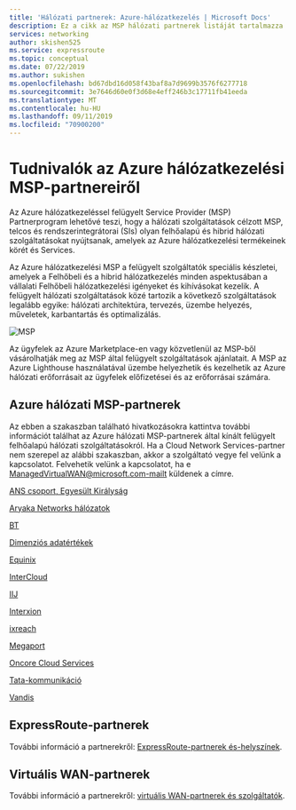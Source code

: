 ```yaml
---
title: 'Hálózati partnerek: Azure-hálózatkezelés | Microsoft Docs'
description: Ez a cikk az MSP hálózati partnerek listáját tartalmazza
services: networking
author: skishen525
ms.service: expressroute
ms.topic: conceptual
ms.date: 07/22/2019
ms.author: sukishen
ms.openlocfilehash: bd67dbd16d058f43baf8a7d9699b3576f6277718
ms.sourcegitcommit: 3e7646d60e0f3d68e4eff246b3c17711fb41eeda
ms.translationtype: MT
ms.contentlocale: hu-HU
ms.lasthandoff: 09/11/2019
ms.locfileid: "70900200"
---
```

# <a name="about-azure-networking-msp-partners"></a>Tudnivalók az Azure hálózatkezelési MSP-partnereiről

Az Azure hálózatkezeléssel felügyelt Service Provider (MSP) Partnerprogram lehetővé teszi, hogy a hálózati szolgáltatások célzott MSP, telcos és rendszerintegrátorai (SIs) olyan felhőalapú és hibrid hálózati szolgáltatásokat nyújtsanak, amelyek az Azure hálózatkezelési termékeinek körét és Services.

Az Azure hálózatkezelési MSP a felügyelt szolgáltatók speciális készletei, amelyek a Felhőbeli és a hibrid hálózatkezelés minden aspektusában a vállalati Felhőbeli hálózatkezelési igényeket és kihívásokat kezelik. A felügyelt hálózati szolgáltatások közé tartozik a következő szolgáltatások legalább egyike: hálózati architektúra, tervezés, üzembe helyezés, műveletek, karbantartás és optimalizálás.

![MSP][0]

Az ügyfelek az Azure Marketplace-en vagy közvetlenül az MSP-ből vásárolhatják meg az MSP által felügyelt szolgáltatások ajánlatait. A MSP az Azure Lighthouse használatával üzembe helyezhetik és kezelhetik az Azure hálózati erőforrásait az ügyfelek előfizetései és az erőforrásai számára.

## <a name="msp"></a>Azure hálózati MSP-partnerek

Az ebben a szakaszban található hivatkozásokra kattintva további információt találhat az Azure hálózati MSP-partnerek által kínált felügyelt felhőalapú hálózati szolgáltatásokról. Ha a Cloud Network Services-partner nem szerepel az alábbi szakaszban, akkor a szolgáltató vegye fel velünk a kapcsolatot. Felvehetik velünk a kapcsolatot, ha e ManagedVirtualWAN@microsoft.com-mailt küldenek a címre. 

[ANS csoport, Egyesült Királyság](https://www.ans.co.uk/)

[Aryaka Networks hálózatok](https://www.aryaka.com/azure-msp-vwan-managed-service-provider-launch-partner-aryaka/)

[BT](https://www.globalservices.bt.com/en/aboutus/news-press/bt-named-one-of-the-first-global-managed-service-providers-for-a-new-microsoft-azure-networking-virtual-wan-services/)

[Dimenziós adatértékek](https://www.dimensiondata.com/)

[Equinix](https://www.equinix.com/)

[InterCloud](https://www.intercloud.com/partners/cloud-service-providers/get-azure-expressroute)

[IIJ](https://www.iij.ad.jp/en/)

[Interxion](https://www.interxion.com/products/interconnection/cloud-connect/)

[ixreach](https://www.ixreach.com/)

[Megaport](https://www.megaport.com/services/microsoft-expressroute/)

[Oncore Cloud Services]( https://www.oncore.cloud/services/ue-for-expressroute/)

[Tata-kommunikáció](https://www.tatacommunications.com/about/our-alliances/microsoft-alliance/)

[Vandis](https://www.vandis.com/services/azure-migration/)

## <a name="expressroute"></a>ExpressRoute-partnerek

További információ a partnerekről: [ExpressRoute-partnerek és-helyszínek](../expressroute/expressroute-locations-providers.md).

## <a name="vwan"></a>Virtuális WAN-partnerek

További információ a partnerekről: [virtuális WAN-partnerek és szolgáltatók](../virtual-wan/virtual-wan-locations-partners.md).

<!--Image References-->
[0]: ./media/networking-partners-msp/msp.png "MSP-program leírása"
